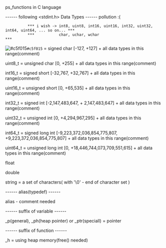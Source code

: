 ps_functions in C language


------ following <stdint.h> Data Types  ------ pollution :(
  
              *** i wish -> int8, uint8, int16, uint16, int32, uint32, int64, uint64, ... so on... *** 
              ***           char, uchar, wchar                                                     ***

![#c5f015](int8_t)`#c5f015` = signed char [-127, +127] + all data types in this range(comment)

uint8_t = unsigned char [0, +255] + all data types in this range(comment)

int16_t = signed short [-32,767, +32,767] + all data types in this range(comment)

uint16_t = unsigned short [0, +65,535] + all data types in this range(comment)

int32_t = signed int [-2,147,483,647, + 2,147,483,647] + all data types in this range(comment)

uint32_t = unsigned int [0, +4,294,967,295] + all data types in this range(comment)

int64_t = signed long int [-9,223,372,036,854,775,807, +9,223,372,036,854,775,807] + all data types in this range(comment)

uint64_t = unsigned long int [0, +18,446,744,073,709,551,615] + all data types in this range(comment)

float

double

string = a set of characters( with '\0' - end of character set )


------ alias(typedef) ------

alias - comment needed


------ suffix of variable ------

_p(general), _ph(heap pointer) or _ptr(speciall) = pointer


------ suffix of function ------

_h = using heap memory(free() needed)

